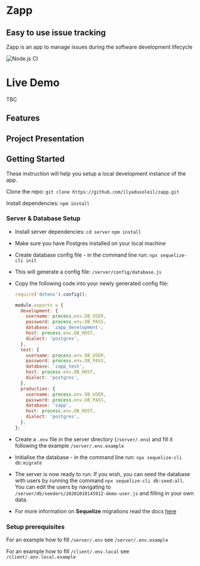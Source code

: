 # Zapp

## Easy to use issue tracking

Zapp is an app to manage issues during the software development lifecycle

![Node.js CI](https://github.com/ilyadusoleil/zapp/workflows/Node.js%20CI/badge.svg)

# Live Demo

TBC

## Features

## Project Presentation

## Getting Started

These instruction will help you setup a local development instance of the app.

Clone the repo: `git clone https://github.com/ilyadusoleil/zapp.git`

Install dependencies: `npm install`

### Server & Database Setup

- Install server dependencies:
  `cd server`
  `npm install`

- Make sure you have Postgres installed on your local machine

- Create database config file - in the command line run: `npx sequelize-cli init`

- This will generate a config file: `/server/config/database.js`

- Copy the following code into your newly generated config file:

  ```javascript
  require('dotenv').config();

  module.exports = {
    development: {
      username: process.env.DB_USER,
      password: process.env.DB_PASS,
      database: 'zapp_development',
      host: process.env.DB_HOST,
      dialect: 'postgres',
    },
    test: {
      username: process.env.DB_USER,
      password: process.env.DB_PASS,
      database: 'zapp_test',
      host: process.env.DB_HOST,
      dialect: 'postgres',
    },
    production: {
      username: process.env.DB_USER,
      password: process.env.DB_PASS,
      database: 'zapp',
      host: process.env.DB_HOST,
      dialect: 'postgres',
    },
  };
  ```

- Create a `.env` file in the server directory (`/server/.env`) and fill it following the example `/server/.env.example`

- Initialise the database - in the command line run: `npx sequelize-cli db:migrate`

- The server is now ready to run. If you wish, you can seed the database with users by running the command `npx sequelize-cli db:seed:all`. You can edit the users by navigating to `/server/db/seeders/20201010145912-demo-user.js` and filling in your own data.

- For more information on **Sequelize** migrations read the docs [here](https://sequelize.org/master/manual/migrations.html)

### Setup prerequisites

For an example how to fill `/server/.env` see `/server/.env.example`

For an example how to fill `/client/.env.local` see `/client/.env.local.example`
